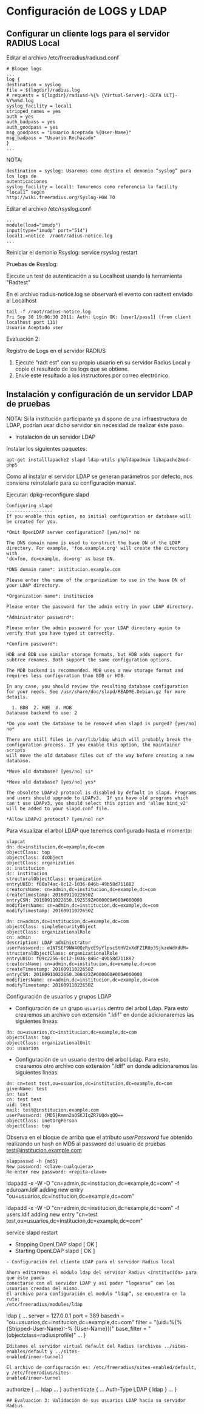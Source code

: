 # Configuración de LOGS y LDAP

## Configurar un cliente logs para el servidor RADIUS Local

Editar el archivo /etc/freeradius/radiusd.conf

```
# Bloque logs
...
log {
destination = syslog
file = ${logdir}/radius.log
# requests = ${logdir}/radiusd-%{% {Virtual-Server}:-DEFA ULT}-%Y%m%d.log
syslog_facility = local1
stripped_names = yes
auth = yes
auth_badpass = yes
auth_goodpass = yes
msg_goodpass = "Usuario Aceptado %{User-Name}"
msg_badpass = "Usuario Rechazado"
}
...
```
NOTA:
```
destination = syslog: Usaremos como destino el demonio “syslog” para los logs de
autenticaciones
syslog_facility = local1: Tomaremos como referencia la facility “local1” según
http://wiki.freeradius.org/Syslog-HOW TO
```
Editar el archivo /etc/rsyslog.conf

```
...
module(load="imudp")
input(type="imudp" port="514")
local1.=notice  /root/radius-notice.log
...
```
Reiniciar el demonio Rsyslog: service rsyslog restart

Pruebas de Rsyslog:

Ejecute un test de autenticación a su Localhost usando la herramienta "Radtest"

En el archivo radius-notice.log se observará el evento con radtest enviado al Localhost

```
tail -f /root/radius-notice.log
Fri Sep 30 19:06:30 2011: Auth: Login OK: [user1/pass1] (from client localhost port 111)
Usuario Aceptado user
```
Evaluación 2:

Registro de Logs en el servidor RADIUS

1. Ejecute “radt est” con su propio usuario en su servidor Radius Local y copie el resultado de
los logs que se obtiene.
2. Envíe este resultado a los instructores por correo electrónico.

## Instalación y configuración de un servidor LDAP de pruebas

NOTA: Si la institución participante ya dispone de una infraestructura de LDAP, podrían usar
dicho servidor sin necesidad de realizar éste paso.

- Instalación de un servidor LDAP

Instalar los siguientes paquetes:
```
apt-get installlapache2 slapd ldap-utils phpldapadmin libapache2mod-php5    
```
Como al instalar el servidor LDAP se generan parámetros por defecto, nos conviene
reinstalarlo para su configuración manual.

Ejecutar: dpkg-reconfigure slapd

```
Configuring slapd
-----------------
If you enable this option, no initial configuration or database will be created for you.

*Omit OpenLDAP server configuration? [yes/no]* no

The DNS domain name is used to construct the base DN of the LDAP directory. For example, 'foo.example.org' will create the directory with
'dc=foo, dc=example, dc=org' as base DN.

*DNS domain name*: institucion.example.com

Please enter the name of the organization to use in the base DN of your LDAP directory.

*Organization name*: institucion

Please enter the password for the admin entry in your LDAP directory.

*Administrator password*: 

Please enter the admin password for your LDAP directory again to verify that you have typed it correctly.

*Confirm password*: 

HDB and BDB use similar storage formats, but HDB adds support for subtree renames. Both support the same configuration options.

The MDB backend is recommended. MDB uses a new storage format and requires less configuration than BDB or HDB.

In any case, you should review the resulting database configuration for your needs. See /usr/share/doc/slapd/README.Debian.gz for more
details.

  1. BDB  2. HDB  3. MDB
Database backend to use: 2

*Do you want the database to be removed when slapd is purged? [yes/no] no*

There are still files in /var/lib/ldap which will probably break the configuration process. If you enable this option, the maintainer scripts
will move the old database files out of the way before creating a new database.

*Move old database? [yes/no] si*

*Move old database? [yes/no] yes*

The obsolete LDAPv2 protocol is disabled by default in slapd. Programs and users should upgrade to LDAPv3.  If you have old programs which
can't use LDAPv3, you should select this option and 'allow bind_v2' will be added to your slapd.conf file.

*Allow LDAPv2 protocol? [yes/no] no*
```
Para visualizar el arbol LDAP que tenemos configurado hasta el momento:
```
slapcat 
dn: dc=institucion,dc=example,dc=com
objectClass: top
objectClass: dcObject
objectClass: organization
o: institucion
dc: institucion
structuralObjectClass: organization
entryUUID: f08a74ac-0c12-1036-846b-49b58d711882
creatorsName: cn=admin,dc=institucion,dc=example,dc=com
createTimestamp: 20160911022650Z
entryCSN: 20160911022650.192559Z#000000#000#000000
modifiersName: cn=admin,dc=institucion,dc=example,dc=com
modifyTimestamp: 20160911022650Z

dn: cn=admin,dc=institucion,dc=example,dc=com
objectClass: simpleSecurityObject
objectClass: organizationalRole
cn: admin
description: LDAP administrator
userPassword:: e1NTSEF9NW40QzRycE9yYlpscStHV2xXdFZ1RUp3SjkzeWdXdUM=
structuralObjectClass: organizationalRole
entryUUID: f09c2256-0c12-1036-846c-49b58d711882
creatorsName: cn=admin,dc=institucion,dc=example,dc=com
createTimestamp: 20160911022650Z
entryCSN: 20160911022650.308423Z#000000#000#000000
modifiersName: cn=admin,dc=institucion,dc=example,dc=com
modifyTimestamp: 20160911022650Z
```
Configuración de usuarios y grupos LDAP

- Configuración de un grupo `usuarios` dentro del arbol Ldap. Para esto crearemos un archivo con extensión ".ldif" en donde adicionaremos las siguientes lineas:
```
dn: ou=usuarios,dc=institucion,dc=example,dc=com
objectClass: top
objectClass: organizationalUnit
ou: usuarios
```
- Configuración de un usuario dentro del arbol Ldap. Para esto, crearemos otro archivo con extensión ".ldif" en donde adicionaremos las siguientes lineas:
```
dn: cn=test test,ou=usuarios,dc=institucion,dc=example,dc=com
givenName: test
sn: test
cn: test test
uid: test
mail: test@institucion.example.com
userPassword: {MD5}Rmmn2aOSKJIqZR7UQdxqQQ==
objectClass: inetOrgPerson
objectClass: top
```
Observa en el bloque de arriba que el atributo *userPassword* fue obtenido realizando un hash en MD5 al password del usuario de pruebas test@institucion.example.com

```
slappasswd -h {md5}
New password: <clave-cualquiera>
Re-enter new password: <repita-clave>
```
ldapadd -x -W -D "cn=admin,dc=institucion,dc=example,dc=com" -f eduroam.ldif 
adding new entry "ou=usuarios,dc=institucion,dc=example,dc=com"

ldapadd -x -W -D "cn=admin,dc=institucion,dc=example,dc=com" -f users.ldif 
adding new entry "cn=test test,ou=usuarios,dc=institucion,dc=example,dc=com"

service slapd restart
 * Stopping OpenLDAP slapd                                                                                                              [ OK ] 
 * Starting OpenLDAP slapd                                                                                                              [ OK ] 
```
- Configuración del cliente LDAP para el servidor Radius local

Ahora editaremos el módulo ldap del servidor Radius <Institución> para que éste pueda
conectarse con el servidor LDAP y así poder “logearse” con los usuarios creados del mismo.
El archivo para configuración el modulo “ldap”, se encuentra en la ruta:
/etc/freeradius/modules/ldap

```
ldap {
...
server = 127.0.0.1
port = 389
basedn = "ou=usuarios,dc=institucion,dc=example,dc=com"
filter = "(uid=%{%{Stripped-User-Name}:-% {User-Name}})"
base_filter = "(objectclass=radiusprofile)"
...
}
```
Editamos el servidor virtual default del Radius (archivos ../sites-enables/default y ../sites-
enabled/inner-tunnel)

El archivo de configuración es: /etc/freeradius/sites-enabled/default, y /etc/freeradius/sites-
enabled/inner-tunnel
```
authorize {
...
ldap
...
}
authenticate {
...
Auth-Type LDAP {
ldap
}
... }
```
## Evaluacion 3: Validación de sus usuarios LDAP hacia su servidor Radius.



